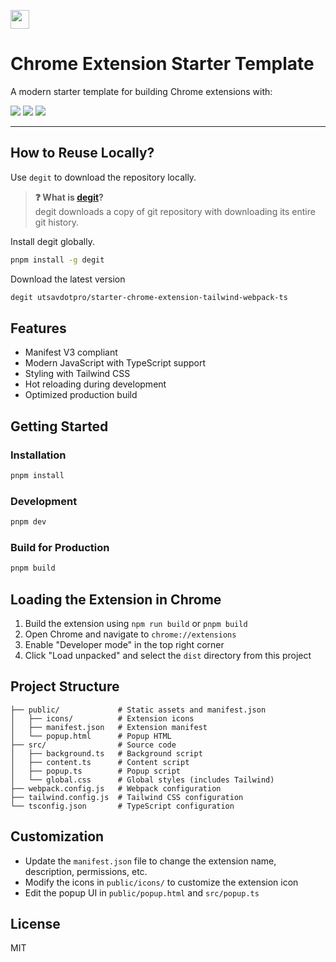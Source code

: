 [<img src="https://ik.imagekit.io/iutsav/fork_l0RKONb5l.svg" height="30" />](https://githubbox.com/utsavdotpro/starter-chrome-extension-tailwind-webpack-ts)

# Chrome Extension Starter Template

A modern starter template for building Chrome extensions with:

[![](https://img.shields.io/badge/Tailwind-v3-38bdf8?style=for-the-badge&logo=tailwindcss)](https://tailwindcss.com)
[![](https://img.shields.io/badge/TypeScript-v5-3178c6?style=for-the-badge&logo=typescript)](https://typescriptlang.org)
[![](https://img.shields.io/badge/Webpack-v5-8DD6F9?style=for-the-badge&logo=webpack)](https://vitejs.dev/)

---

## How to Reuse Locally?

Use `degit` to download the repository locally.

> **❓ What is [degit](https://github.com/Rich-Harris/degit)?**  
> degit downloads a copy of git repository with downloading its entire git history.

Install degit globally.

```bash
pnpm install -g degit
```

Download the latest version

```bash
degit utsavdotpro/starter-chrome-extension-tailwind-webpack-ts
```

## Features

- Manifest V3 compliant
- Modern JavaScript with TypeScript support
- Styling with Tailwind CSS
- Hot reloading during development
- Optimized production build

## Getting Started

### Installation

```bash
pnpm install
```

### Development

```bash
pnpm dev
```

### Build for Production

```bash
pnpm build
```

## Loading the Extension in Chrome

1. Build the extension using `npm run build` or `pnpm build`
2. Open Chrome and navigate to `chrome://extensions`
3. Enable "Developer mode" in the top right corner
4. Click "Load unpacked" and select the `dist` directory from this project

## Project Structure

```
├── public/             # Static assets and manifest.json
│   ├── icons/          # Extension icons
│   ├── manifest.json   # Extension manifest
│   └── popup.html      # Popup HTML
├── src/                # Source code
│   ├── background.ts   # Background script
│   ├── content.ts      # Content script
│   ├── popup.ts        # Popup script
│   └── global.css      # Global styles (includes Tailwind)
├── webpack.config.js   # Webpack configuration
├── tailwind.config.js  # Tailwind CSS configuration
└── tsconfig.json       # TypeScript configuration
```

## Customization

- Update the `manifest.json` file to change the extension name, description, permissions, etc.
- Modify the icons in `public/icons/` to customize the extension icon
- Edit the popup UI in `public/popup.html` and `src/popup.ts`

## License

MIT
